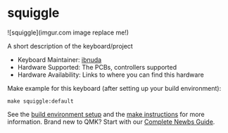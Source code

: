 # squiggle

![squiggle](imgur.com image replace me!)

A short description of the keyboard/project

* Keyboard Maintainer: [ibnuda](https://github.com/ibnuda)
* Hardware Supported: The PCBs, controllers supported
* Hardware Availability: Links to where you can find this hardware

Make example for this keyboard (after setting up your build environment):

    make squiggle:default

See the [build environment setup](https://docs.qmk.fm/#/getting_started_build_tools) and the [make instructions](https://docs.qmk.fm/#/getting_started_make_guide) for more information. Brand new to QMK? Start with our [Complete Newbs Guide](https://docs.qmk.fm/#/newbs).
